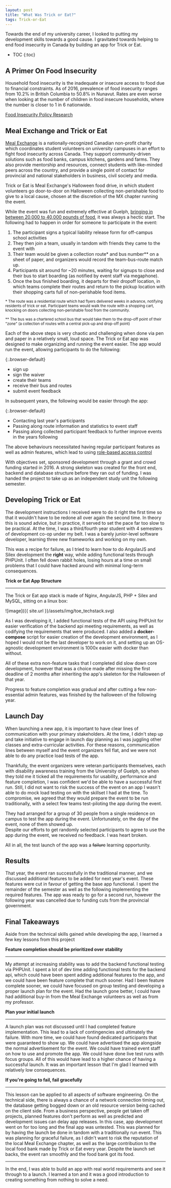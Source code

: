 ```yaml
---
layout: post
title: "What Was Trick or Eat?"
tags: Trick-or-Eat
---
```

Towards the end of my university career, I looked to putting my development skills towards a good cause. 
I gravitated towards helping to end food insecurity in Canada by building an app for Trick or Eat.

* TOC
{:toc} 

## A Primer On Food Insecurity
Household food insecurity is the inadequate or insecure access to food due to financial constraints. 
As of 2016, prevalence of food insecurity ranges from 10.2% in British Columbia to 50.8% in Nunavut. 
Rates are even worse when looking at the number of children in food insecure households, where the number is closer to 1 in 6 nationwide.

[Food Insecurity Policy Research](https://proof.utoronto.ca/new-data-available/) 

## Meal Exchange and Trick or Eat

[Meal Exchange](https://www.mealexchange.com/team-info) is a nationally-recognized Canadian non-profit charity which coordinates student volunteers on university campuses in an effort to fight food insecurity across Canada. 
They support community-driven solutions such as food banks, campus kitchens, gardens and farms. 
They also provide mentorship and resources, connect students with like-minded peers across the country, and provide a single point of contact for provincial and national stakeholders in business, civil society and media.
 
Trick or Eat is Meal Exchange's Halloween food drive, in which student volunteers go door-to-door on Halloween collecting non-perishable food to give to a local cause, chosen at the discretion of the MX chapter running the event.

While the event was fun and extremely effective at Guelph, [bringing in between 20,000 to 40,000 pounds of food](https://www.guelphtoday.com/local-news/scary-situation-for-food-bank-as-u-of-g-students-wont-be-collecting-food-this-halloween-1716067), it was always a hectic start.
The following had to happen in order for someone to participate in the event:
1. The participant signs a typical liability release form for off-campus school activities
2. They then join a team, usually in tandom with friends they came to the event with
3. Their team would be given a collection route* and bus number** on a sheet of paper, and organizers would record the team-bus-route match up. 
4. Participants sit around for ~20 minutes, waiting for signups to close and their bus to start boarding (as notified by event staff via megaphone).
5. Once the bus finished boarding, it departs for their dropoff location, in which teams complete their routes and return to the pickup location with their shopping carts full of non-perishable food items.

<small>* The route was a residential route which had flyers delivered weeks in advance, notifying residents of trick or eat. Participant teams would walk the route with a shopping cart, knocking on doors collecting non-perishable food from the community.</small>

<small>** The bus was a chartered school bus that would take them to the drop-off point of their "zone" (a collection of routes with a central pick-up and drop-off point)</small>


Each of the above steps is very chaotic and challenging when done via pen and paper in a relatively small, loud space. 
The Trick or Eat app was designed to make organizing and running the event easier.
The app would run the event, allowing participants to do the following:

{:.browser-default}
* sign up
* sign the waiver
* create their teams
* receive their bus and routes
* submit event feedback
  
In subsequent years, the following would be easier through the app:

{:.browser-default}
 * Contacting last year's participants
 * Passing along route information and statistics to event staff
 * Passing along collected participant feedback to further improve events in the years following

The above behaviours necessitated having regular participant features as well as admin features, which lead to using [role-based access control](https://en.wikipedia.org/wiki/Role-based_access_control) 

With objectives set, sponsored development through a grant and crowd funding started in 2016. 
A strong skeleton was created for the front end, backend and database structure before they ran out of funding.
I was handed the project to take up as an independent study unit the following semester.   

## Developing Trick or Eat  

The development instructions I received were to do it right the first time so that it wouldn't have to be redone all over again the second time. 
In theory this is sound advice, but in practice, it served to set the pace far too slow to be practical. 
At the time, I was a third/fourth year student with 4 semesters of development co-op under my belt. 
I was a barely junior-level software developer, learning three new frameworks and working on my own. 

This was a recipe for failure, as I tried to learn how to do AngularJS and Silex development the **right** way, while adding functional tests through PHPUnit. 
I often fell down rabbit holes, losing hours at a time on small problems that I could have hacked around with minimal long-term consequences. 

**Trick or Eat App Structure**

***

The Trick or Eat app stack is made of Nginx, AngularJS, PHP + Silex and MySQL, sitting on a linux box:

![image]({{ site.url }}/assets/img/toe_techstack.svg)  

As I was developing it, I added functional tests of the API using PHPUnit for easier verification of the backend api meeting requirements, as well as codifying the requirements that were produced. 
I also added a **docker-compose** script for easier creation of the development environment, as I hoped I would not be the last developer to work on it, and setting up an OS-agnostic development environment is 1000x easier with docker than without.

All of these extra non-feature tasks that I completed did slow down core development, however that was a choice made after missing the first deadline of 2 months after inheriting the app's skeleton for the Halloween of that year.

Progress to feature completion was gradual and after cutting a few non-essential admin features, was finished by the halloween of the following year.

## Launch Day

When launching a new app, it is important to have clear lines of communication with your primary stakeholders. 
At the time, I didn't step up and take initiative to engage in launch day planning as I was juggling other classes and extra-curricular activities. 
For these reasons, communication lines between myself and the event organizers fell flat, and we were not able to do any practice load tests of the app. 

Thankfully, the event organizers were veteran participants themselves, each with disability awareness training from the University of Guelph, so when they told me it ticked all the requirements for usability, performance and feature completion, I was confident we'd be able to have a successful first run. 
Still, I did not want to risk the success of the event on an app I wasn't able to do mock load testing on with the skillset I had at the time.
To compromise, we agreed that they would prepare the event to be run traditionally, with a select few teams test-piloting the app during the event.

They had arranged for a group of 30 people from a single residence on campus to test the app during the event. 
Unfortunately, on the day of the event, none of them showed up.  
Despite our efforts to get randomly selected participants to agree to use the app during the event, we received no feedback. 
I was heart broken. 

All in all, the test launch of the app was a ~~failure~~ learning opportunity.   

## Results

That year, the event ran successfully in the traditional manner, and we discussed additional features to be added for next year's event. 
These features were cut in favour of getting the base app functional. 
I spent the remainder of the semester as well as the following implementing the required features. 
The app was ready to go for a second run, however the following year was cancelled due to funding cuts from the provincial government. 

## Final Takeaways

Aside from the technical skills gained while developing the app, I learned a few key lessons from this project

**Feature completion should be prioritized over stability**

*** 

My attempt at increasing stability was to add the backend functional testing via PHPUnit. 
I spent a lot of dev time adding functional tests for the backend api, which could have been spent adding additional features to the app, and we could have been feature complete that much sooner.
Had I been feature complete sooner, we could have focused on group testing and developing a proper launch plan for the event. 
Had the launch gone better, I could have had additional buy-in from the Meal Exchange volunteers as well as from my professor. 

**Plan your initial launch**

***

A launch plan was not discussed until I had completed feature implementation. 
This lead to a lack of contingencies and ultimately the failure. 
With more time, we could have found dedicated participants that were guaranteed to show up. 
We could have advertised the app alongside the normal advertisement for the event.
We could have trained event staff on how to use and promote the app. 
We could have done live test runs with focus groups. 
All of this would have lead to a higher chance of having a successful launch. 
It was an important lesson that I'm glad I learned with relatively low consequences.

**If you're going to fail, fail gracefully**

***
  
This lesson can be applied to all aspects of software engineering. 
On the technical side, there is always a chance of a network connection timing out, the database getting bogged down or an old resource version being cached on the client side. 
From a business perspective, people get taken off projects, planned features don't perform as well as predicted and development issues can delay app releases. 
In this case, app development went on for too long and the final app was untested. 
This was planned for by having the launch be done in tandom with a traditionally run event. 
This was planning for graceful failure, as I didn't want to risk the reputation of the local Meal Exchange chapter, as well as the large contribution to the local food bank made by Trick or Eat every year.
Despite the launch set backs, the event ran smoothly and the food bank got its food.     


*** 

In the end, I was able to build an app with real world requirements and see it through to a launch. 
I learned a ton and it was a good introduction to creating something from nothing to solve a need. 
